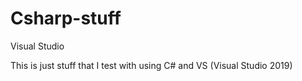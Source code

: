 # Csharp-stuff
Visual Studio

This is just stuff that I test with using C# and VS (Visual Studio 2019)
